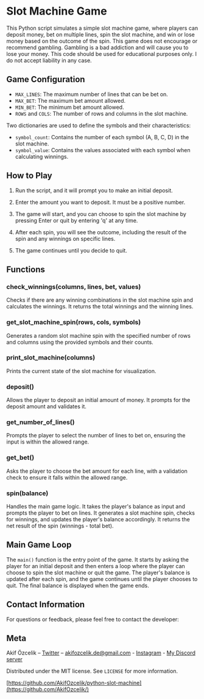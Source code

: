 # Slot Machine Game

This Python script simulates a simple slot machine game, where players can deposit money, bet on multiple lines, spin the slot machine, and win or lose money based on the outcome of the spin. This game does not encourage or recommend gambling. Gambling is a bad addiction and will cause you to lose your money. This code should be used for educational purposes only. I do not accept liability in any case.

## Game Configuration

- `MAX_LINES`: The maximum number of lines that can be bet on.
- `MAX_BET`: The maximum bet amount allowed.
- `MIN_BET`: The minimum bet amount allowed.
- `ROWS` and `COLS`: The number of rows and columns in the slot machine.

Two dictionaries are used to define the symbols and their characteristics:

- `symbol_count`: Contains the number of each symbol (A, B, C, D) in the slot machine.
- `symbol_value`: Contains the values associated with each symbol when calculating winnings.

## How to Play

1. Run the script, and it will prompt you to make an initial deposit.

2. Enter the amount you want to deposit. It must be a positive number.

3. The game will start, and you can choose to spin the slot machine by pressing Enter or quit by entering 'q' at any time.

4. After each spin, you will see the outcome, including the result of the spin and any winnings on specific lines.

5. The game continues until you decide to quit.

## Functions

### check_winnings(columns, lines, bet, values)

Checks if there are any winning combinations in the slot machine spin and calculates the winnings. It returns the total winnings and the winning lines.

### get_slot_machine_spin(rows, cols, symbols)

Generates a random slot machine spin with the specified number of rows and columns using the provided symbols and their counts.

### print_slot_machine(columns)

Prints the current state of the slot machine for visualization.

### deposit()

Allows the player to deposit an initial amount of money. It prompts for the deposit amount and validates it.

### get_number_of_lines()

Prompts the player to select the number of lines to bet on, ensuring the input is within the allowed range.

### get_bet()

Asks the player to choose the bet amount for each line, with a validation check to ensure it falls within the allowed range.

### spin(balance)

Handles the main game logic. It takes the player's balance as input and prompts the player to bet on lines. It generates a slot machine spin, checks for winnings, and updates the player's balance accordingly. It returns the net result of the spin (winnings - total bet).

## Main Game Loop

The `main()` function is the entry point of the game. It starts by asking the player for an initial deposit and then enters a loop where the player can choose to spin the slot machine or quit the game. The player's balance is updated after each spin, and the game continues until the player chooses to quit. The final balance is displayed when the game ends.

## Contact Information

For questions or feedback, please feel free to contact the developer:

## Meta

Akif Özcelik – [Twitter](https://twitter.com/akifzclk) – akifozcelik.de@gmail.com - [Instagram](https://www.instagram.com/iamakifzclk/) - [My Discord server](https://discord.gg/6PRazmg9fs)

Distributed under the MIT license. See `LICENSE` for more information.

[https://github.com/AkifOzcelik/python-slot-machine](https://github.com/AkifOzcelik/)
